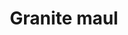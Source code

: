 ---
layout: item
title: Granite maul
item-id: 4153
datatable: true
id: 4153
name: "Granite maul"
members: true
lowalch: 20000
highalch: 30000
examine: "Simplicity is the best weapon."
monsters:
  - id: 412
    name: "Gargoyle"
    members: true
    combat_level: 111
    wiki_url: "https://oldschool.runescape.wiki/w/Gargoyle"
    drops:
      - quantity: "1"
        rarity: 0.00390625
    image: "https://oldschool.runescape.wiki/images/thumb/4/44/Gargoyle.png/250px-Gargoyle.png?b7dd7"
  - id: 7407
    name: "Marble gargoyle"
    members: true
    combat_level: 349
    wiki_url: "https://oldschool.runescape.wiki/w/Marble_gargoyle"
    drops:
      - quantity: "1"
        rarity: 0.00390625
    image: "https://oldschool.runescape.wiki/images/thumb/e/e6/Marble_gargoyle.png/300px-Marble_gargoyle.png?0afe8"
---
